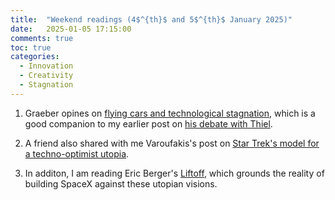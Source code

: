 ```yaml
---
title:  "Weekend readings (4$^{th}$ and 5$^{th}$ January 2025)"
date:   2025-01-05 17:15:00
comments: true
toc: true
categories:
  - Innovation
  - Creativity
  - Stagnation
---
```


1. Graeber opines on [flying cars and technological stagnation](https://davidgraeber.org/wp-content/uploads/2012-Of-flying-cars-and-the-declining-rate-of-profit.pdf),
which is a good companion to my earlier post on [his debate with Thiel](https://www.angadhn.com/opinions/Post3/).

2. A friend also shared with me Varoufakis's post on
[Star Trek's model for a techno-optimist utopia](https://unherd.com/2025/01/why-the-left-needs-to-watch-star-trek/).

3. In additon, I am reading Eric Berger's [Liftoff](https://www.amazon.co.uk/Liftoff-Desperate-Early-Launched-SpaceX/dp/0008445621),
which grounds the reality of building SpaceX against these utopian visions.